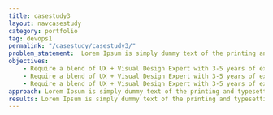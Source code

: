 ```yaml
---
title: casestudy3
layout: navcasestudy
category: portfolio
tag: devops1
permalink: "/casestudy/casestudy3/"
problem_statement:  Lorem Ipsum is simply dummy text of the printing and typesetting industry. Lorem Ipsum has been the
objectives: 
    - Require a blend of UX + Visual Design Expert with 3-5 years of experience
    - Require a blend of UX + Visual Design Expert with 3-5 years of experience.
    - Require a blend of UX + Visual Design Expert with 3-5 years of experience.
approach: Lorem Ipsum is simply dummy text of the printing and typesetting industry. Lorem Ipsum has been the .
results: Lorem Ipsum is simply dummy text of the printing and typesetting industry. Lorem Ipsum has been the .
---
```

